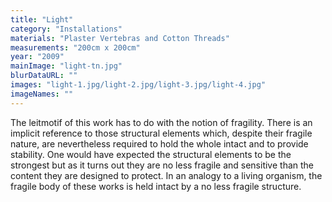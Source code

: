 ```yaml
---
title: "Light"
category: "Installations"
materials: "Plaster Vertebras and Cotton Threads"
measurements: "200cm x 200cm"
year: "2009"
mainImage: "light-tn.jpg"
blurDataURL: ""
images: "light-1.jpg/light-2.jpg/light-3.jpg/light-4.jpg"
imageNames: ""
---
```


The leitmotif of this work has to do with the notion of fragility. There is an implicit reference to those structural elements which, despite their fragile nature, are nevertheless required to hold the whole intact and to provide stability. One would have expected the structural elements to be the strongest but as it turns out they are no less fragile and sensitive than the content they are designed to protect. In an analogy to a living organism, the fragile body of these works is held intact by a no less fragile structure.
